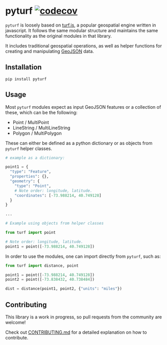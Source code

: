 # pyturf [![codecov](https://codecov.io/gh/diogomatoschaves/pyturf/branch/master/graph/badge.svg)](https://codecov.io/gh/diogomatoschaves/pyturf)

`pyturf` is loosely based on [turf.js](https://github.com/Turfjs/turf), a popular geospatial engine 
written in javascript. It follows the same modular structure and maintains the same functionality as the original
modules in that library. 

It includes traditional geospatial operations, as well as helper functions for creating and manipulating 
[GeoJSON](https://geojson.org/) data. 

## Installation

`pip install pyturf`

## Usage

Most `pyturf` modules expect as input GeoJSON features or a collection of these, which can be the following:

- Point / MultiPoint
- LineString / MultiLineString
- Polygon / MultiPolygon

These can either be defined as a python dictionary or as objects from `pyturf` helper classes. 

```python
# example as a dictionary:

point1 = {
  "type": "Feature",
  "properties": {},
  "geometry": {
    "type": "Point",
    # Note order: longitude, latitude.
    "coordinates": [-73.988214, 40.749128] 
  }
}

...

# Example using objects from helper classes

from turf import point

# Note order: longitude, latitude.
point1 = point([-73.988214, 40.749128])

```

In order to use the modules, one can import directly from `pyturf`, such as:

```python
from turf import distance, point

point1 = point([-73.988214, 40.749128])
point2 = point([-73.838432, 40.738484])

dist = distance(point1, point2, {"units": "miles"})
```

## Contributing

This library is a work in progress, so pull requests from the community are welcome!

Check out [CONTRIBUTING.md](CONTRIBUTING.md) for a detailed explanation on how to contribute.
 